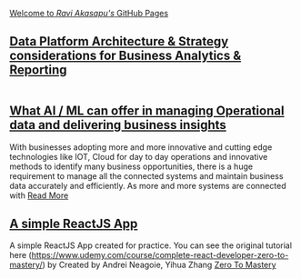 [Welcome to *Ravi Akasapu's* GitHub Pages](https://raviakasapu.github.io)

## [Data Platform Architecture & Strategy considerations for Business Analytics & Reporting](https://github.com/raviakasapu/raviakasapu.github.io/blob/main/files/Data_strategy_for_analytics.pdf)

<a href="files/Data_strategy_for_analytics.pdf" class="image fit"><img src="images/marr_pic.jpg" alt=""></a>


## [What AI / ML can offer in managing Operational data and delivering business insights](https://raviakasapu.github.io/2022/03/02/What-AI-ML-can-offer-in-managing-Operational-data-and-delivering-business-insights.html)
With businesses adopting more and more innovative and cutting edge technologies like IOT, Cloud for day to day operations and innovative methods to identify many business opportunities, there is a huge requirement to manage all the connected systems and maintain business data accurately and efficiently. As more and more systems are connected with [Read More](https://raviakasapu.github.io/2022/03/02/What-AI-ML-can-offer-in-managing-Operational-data-and-delivering-business-insights.html)

## [A simple ReactJS App](https://raviakasapu.github.io/react-monster-rolodex/)
A simple ReactJS App created for practice. You can see the original tutorial here (https://www.udemy.com/course/complete-react-developer-zero-to-mastery/) by Created by Andrei Neagoie, Yihua Zhang [Zero To Mastery](https://zerotomastery.io)




